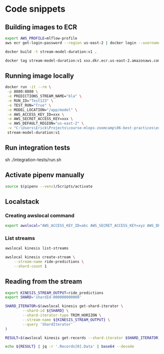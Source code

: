 # Code snippets

## Building images to ECR

```bash
export AWS_PROFILE=mlflow-profile
aws ecr get-login-password --region us-east-2 | docker login --username AWS --password-stdin xxx.dkr.ecr.us-east-2.amazonaws.com

docker build -t stream-model-duration:v1 .

docker tag stream-model-duration:v1 xxx.dkr.ecr.us-east-2.amazonaws.com/duration-model:v1
```

## Running image locally

```bash
docker run -it --rm \
 -p 8080:8080 \
 -e PREDICTIONS_STREAM_NAME="bla" \
 -e RUN_ID="Test123" \
 -e TEST_RUN="True" \
 -e MODEL_LOCATION="/app/model" \
 -e AWS_ACCESS_KEY_ID=xxx \
 -e AWS_SECRET_ACCESS_KEY=xxx \
 -e AWS_DEFAULT_REGION="us-east-2" \
 -v "C:\Users\Erick\Projects\course-mlops-zoomcamp\06-best-practices\experiment\integration-tests\model:/app/model" \
 stream-model-duration:v1
```

## Run integration tests

sh ./integration-tests/run.sh

## Activate pipenv manually

```bash
source $(pipenv --venv)/Scripts/activate
```

## Localstack

### Creating awslocal command

```bash
export awslocal="AWS_ACCESS_KEY_ID=abc AWS_SECRET_ACCESS_KEY=xyz AWS_DEFAULT_REGION=us-east-2 aws --endpoint-url=http://127.0.0.1:4566"
```

### List streams
```bash
awslocal kinesis list-streams
```

```bash
awslocal kinesis create-stream \
    --stream-name ride-predictions \
    --shard-count 1
```

## Reading from the stream

```bash
export KINESIS_STREAM_OUTPUT=ride_predictions
export SHARD='shardId-000000000000'

SHARD_ITERATOR=$(awslocal kinesis get-shard-iterator \
        --shard-id ${SHARD} \
        --shard-iterator-type TRIM_HORIZON \
        --stream-name ${KINESIS_STREAM_OUTPUT} \
        --query 'ShardIterator'
)

RESULT=$(awslocal kinesis get-records --shard-iterator $SHARD_ITERATOR)

echo ${RESULT} | jq -r '.Records[0].Data' | base64 --decode

